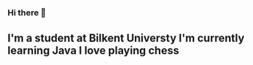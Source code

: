 ### Hi there 👋
I'm a student at Bilkent Universty
I'm currently learning Java
I love playing chess
- 


<!--
**35furkan/35furkan** is a ✨ _special_ ✨ repository because its `README.md` (this file) appears on your GitHub profile.

Here are some ideas to get you started:
king on ...
- 🌱 I’m currently learning ...
- 👯 I’m looking to collaborate on ...
- 🤔 I’m looking for help with ...
- 💬 Ask me about ...
- 📫 How to reach me: ...
- 😄 Pronouns: ...
- ⚡ Fun fact: ...
-->
